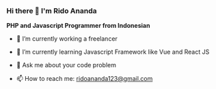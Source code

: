 ### Hi there 👋 I'm Rido Ananda


**PHP and Javascript Programmer from Indonesian**



- 🔭 I’m currently working a freelancer
- 🌱 I’m currently learning Javascript Framework like Vue and React JS

- 💬 Ask me about your code problem
- 📫 How to reach me: [ridoananda123@gmail.com](mailto:ridoananda123@gmail.com)




